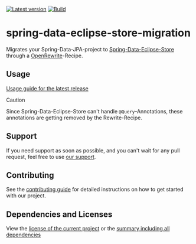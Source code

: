 [![Latest version](https://img.shields.io/maven-central/v/software.xdev/spring-data-eclipse-store-migration?logo=apache%20maven)](https://mvnrepository.com/artifact/software.xdev/spring-data-eclipse-store-migration)
[![Build](https://img.shields.io/github/actions/workflow/status/xdev-software/spring-data-eclipse-store-migration/check-build.yml?branch=develop)](https://github.com/xdev-software/spring-data-eclipse-store-migration/actions/workflows/check-build.yml?query=branch%3Adevelop)

# spring-data-eclipse-store-migration

Migrates your Spring-Data-JPA-project
to [Spring-Data-Eclipse-Store](https://github.com/xdev-software/spring-data-eclipse-store)
through a [OpenRewrite](https://docs.openrewrite.org/)-Recipe.

## Usage

[Usage guide for the latest release](https://github.com/xdev-software/spring-data-eclipse-store-migration/releases/latest#Usage)

> [!CAUTION]
> Since Spring-Data-Eclipse-Store can't handle ```@Query```-Annotations,
> these annotations are getting removed by the Rewrite-Recipe.

## Support

If you need support as soon as possible, and you can't wait for any pull request, feel free to
use [our support](https://xdev.software/en/services/support).

## Contributing
See the [contributing guide](./CONTRIBUTING.md) for detailed instructions on how to get started with our project.

## Dependencies and Licenses
View the [license of the current project](LICENSE) or the [summary including all dependencies](https://xdev-software.github.io/spring-data-eclipse-store-migration/dependencies)
